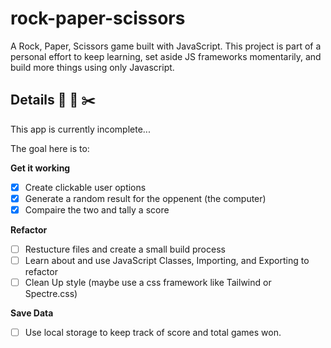 # rock-paper-scissors
A Rock, Paper, Scissors game built with JavaScript. This project is part of a personal effort to keep learning, set aside JS frameworks momentarily, and build more things using only Javascript.

## Details :mount_fuji: :page_facing_up: :scissors:
This app is currently incomplete...

The goal here is to:

**Get it working**

- [x] Create clickable user options
- [x] Generate a random result for the oppenent (the computer)
- [x] Compaire the two and tally a score

**Refactor**

- [ ] Restucture files and create a small build process
- [ ] Learn about and use JavaScript Classes, Importing, and Exporting to refactor
- [ ] Clean Up style (maybe use a css framework like Tailwind or Spectre.css)

**Save Data**

- [ ] Use local storage to keep track of score and total games won.
